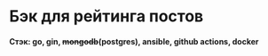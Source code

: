 # Бэк для рейтинга постов

#### Стэк: go, gin, ~~mongodb~~(postgres), ansible, github actions, docker
